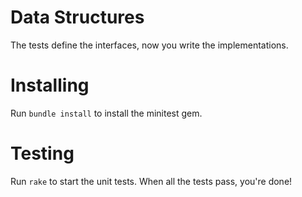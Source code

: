 # Data Structures

The tests define the interfaces, now you write the implementations.

# Installing

Run `bundle install` to install the minitest gem.

# Testing

Run `rake` to start the unit tests. When all the tests pass, you're done!